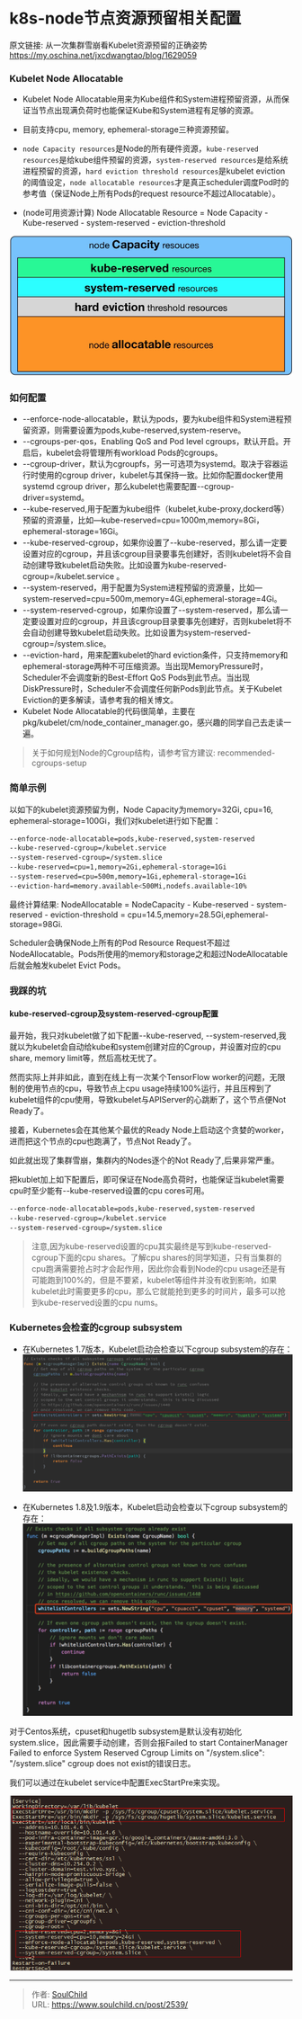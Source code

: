 # k8s-node节点资源预留相关配置

<!--more-->
原文链接: 
从一次集群雪崩看Kubelet资源预留的正确姿势
https://my.oschina.net/jxcdwangtao/blog/1629059


### Kubelet Node Allocatable
- Kubelet Node Allocatable用来为Kube组件和System进程预留资源，从而保证当节点出现满负荷时也能保证Kube和System进程有足够的资源。

- 目前支持cpu, memory, ephemeral-storage三种资源预留。

- `node Capacity resources`是Node的所有硬件资源，`kube-reserved resources`是给kube组件预留的资源，`system-reserved resources`是给系统进程预留的资源，`hard eviction threshold resources`是kubelet eviction的阈值设定，`node allocatable resources`才是真正scheduler调度Pod时的参考值（保证Node上所有Pods的request resource不超过Allocatable）。

- (node可用资源计算) Node Allocatable Resource = Node Capacity - Kube-reserved - system-reserved - eviction-threshold

![25347-qi0e9d2i65j.png](images/1298335041.png "1298335041")


### 如何配置

- --enforce-node-allocatable，默认为pods，要为kube组件和System进程预留资源，则需要设置为pods,kube-reserved,system-reserve。
- --cgroups-per-qos，Enabling QoS and Pod level cgroups，默认开启。开启后，kubelet会将管理所有workload Pods的cgroups。
- --cgroup-driver，默认为cgroupfs，另一可选项为systemd。取决于容器运行时使用的cgroup driver，kubelet与其保持一致。比如你配置docker使用systemd cgroup driver，那么kubelet也需要配置--cgroup-driver=systemd。
- --kube-reserved,用于配置为kube组件（kubelet,kube-proxy,dockerd等）预留的资源量，比如—kube-reserved=cpu=1000m,memory=8Gi，ephemeral-storage=16Gi。
- --kube-reserved-cgroup，如果你设置了--kube-reserved，那么请一定要设置对应的cgroup，并且该cgroup目录要事先创建好，否则kubelet将不会自动创建导致kubelet启动失败。比如设置为kube-reserved-cgroup=/kubelet.service 。
- --system-reserved，用于配置为System进程预留的资源量，比如—system-reserved=cpu=500m,memory=4Gi,ephemeral-storage=4Gi。
- --system-reserved-cgroup，如果你设置了--system-reserved，那么请一定要设置对应的cgroup，并且该cgroup目录要事先创建好，否则kubelet将不会自动创建导致kubelet启动失败。比如设置为system-reserved-cgroup=/system.slice。
- --eviction-hard，用来配置kubelet的hard eviction条件，只支持memory和ephemeral-storage两种不可压缩资源。当出现MemoryPressure时，Scheduler不会调度新的Best-Effort QoS Pods到此节点。当出现DiskPressure时，Scheduler不会调度任何新Pods到此节点。关于Kubelet Eviction的更多解读，请参考我的相关博文。
- Kubelet Node Allocatable的代码很简单，主要在pkg/kubelet/cm/node_container_manager.go，感兴趣的同学自己去走读一遍。

> 关于如何规划Node的Cgroup结构，请参考官方建议: recommended-cgroups-setup


### 简单示例
以如下的kubelet资源预留为例，Node Capacity为memory=32Gi, cpu=16, ephemeral-storage=100Gi，我们对kubelet进行如下配置：

```bash
--enforce-node-allocatable=pods,kube-reserved,system-reserved
--kube-reserved-cgroup=/kubelet.service
--system-reserved-cgroup=/system.slice
--kube-reserved=cpu=1,memory=2Gi,ephemeral-storage=1Gi
--system-reserved=cpu=500m,memory=1Gi,ephemeral-storage=1Gi
--eviction-hard=memory.available<500Mi,nodefs.available<10%
```

最终计算结果: 
NodeAllocatable = NodeCapacity - Kube-reserved - system-reserved - eviction-threshold = cpu=14.5,memory=28.5Gi,ephemeral-storage=98Gi.

Scheduler会确保Node上所有的Pod Resource Request不超过NodeAllocatable。Pods所使用的memory和storage之和超过NodeAllocatable后就会触发kubelet Evict Pods。

### 我踩的坑
#### kube-reserved-cgroup及system-reserved-cgroup配置
最开始，我只对kubelet做了如下配置--kube-reserved, --system-reserved,我就以为kubelet会自动给kube和system创建对应的Cgroup，并设置对应的cpu share, memory limit等，然后高枕无忧了。

然而实际上并非如此，直到在线上有一次某个TensorFlow worker的问题，无限制的使用节点的cpu，导致节点上cpu usage持续100%运行，并且压榨到了kubelet组件的cpu使用，导致kubelet与APIServer的心跳断了，这个节点便Not Ready了。

接着，Kubernetes会在其他某个最优的Ready Node上启动这个贪婪的worker，进而把这个节点的cpu也跑满了，节点Not Ready了。

如此就出现了集群雪崩，集群内的Nodes逐个的Not Ready了,后果非常严重。

把kublet加上如下配置后，即可保证在Node高负荷时，也能保证当kubelet需要cpu时至少能有--kube-reserved设置的cpu cores可用。

```bash
--enforce-node-allocatable=pods,kube-reserved,system-reserved
--kube-reserved-cgroup=/kubelet.service
--system-reserved-cgroup=/system.slice
```

> 注意,因为kube-reserved设置的cpu其实最终是写到kube-reserved-cgroup下面的cpu shares。了解cpu shares的同学知道，只有当集群的cpu跑满需要抢占时才会起作用，因此你会看到Node的cpu usage还是有可能跑到100%的，但是不要紧，kubelet等组件并没有收到影响，如果kubelet此时需要更多的cpu，那么它就能抢到更多的时间片，最多可以抢到kube-reserved设置的cpu nums。


### Kubernetes会检查的cgroup subsystem
- 在Kubernetes 1.7版本，Kubelet启动会检查以下cgroup subsystem的存在：
![66962-3c5ft5jbar4.png](images/1164187936.png "1164187936")


- 在Kubernetes 1.8及1.9版本，Kubelet启动会检查以下cgroup subsystem的存在：
![06512-bmgk8tochvc.png](images/3926772016.png "3926772016")

对于Centos系统，cpuset和hugetlb subsystem是默认没有初始化system.slice，因此需要手动创建，否则会报Failed to start ContainerManager Failed to enforce System Reserved Cgroup Limits on "/system.slice": "/system.slice" cgroup does not exist的错误日志。

我们可以通过在kubelet service中配置ExecStartPre来实现。

![79097-8gp5vn1w0z2.png](images/2852051063.png "2852051063")












---

> 作者: [SoulChild](https://www.soulchild.cn)  
> URL: https://www.soulchild.cn/post/2539/  

